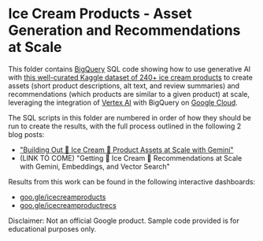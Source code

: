 # Ice Cream Products - Asset Generation and Recommendations at Scale

This folder contains [BigQuery](cloud.google.com/bigquery) SQL code showing how to use generative AI with [this well-curated Kaggle dataset of 240+ ice cream products](https://www.kaggle.com/datasets/tysonpo/ice-cream-dataset/data) to create assets (short product descriptions, alt text, and review summaries) and recommendations (which products are similar to a given product) at scale, leveraging the integration of [Vertex AI](cloud.google.com/vertex-ai) with BigQuery on [Google Cloud](cloud.google.com).

The SQL scripts in this folder are numbered in order of how they should be run to create the results, with the full process outlined in the following 2 blog posts:
- ["Building Out 🍨 Ice Cream 🍦 Product Assets at Scale with Gemini"](https://medium.com/google-cloud/building-out-ice-cream-product-assets-at-scale-with-gemini-8b629246345b)
- (LINK TO COME) "Getting 🍨 Ice Cream 🍦 Recommendations at Scale with Gemini, Embeddings, and Vector Search"

Results from this work can be found in the following interactive dashboards:
- [goo.gle/icecreamproducts](https://lookerstudio.google.com/c/u/0/reporting/f64d610a-4a2d-4fd4-9fbb-ab5e6f9d392f/page/fU1uB)
- [goo.gle/icecreamproductrecs](https://lookerstudio.google.com/c/u/0/reporting/f64d610a-4a2d-4fd4-9fbb-ab5e6f9d392f/page/p_f5tdpmynkd)

Disclaimer: Not an official Google product. Sample code provided is for educational purposes only.
